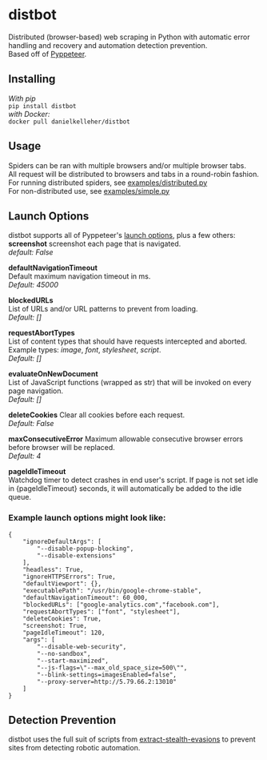 # distbot   
Distributed (browser-based) web scraping in Python with automatic error handling and recovery and automation detection prevention.   
Based off of [Pyppeteer](https://github.com/pyppeteer/pyppeteer).   

## Installing   
*With pip*   
`pip install distbot`   
*with Docker:*   
`docker pull danielkelleher/distbot`   

## Usage   
Spiders can be ran with multiple browsers and/or multiple browser tabs.   
All request will be distributed to browsers and tabs in a round-robin fashion.   
For running distributed spiders, see [examples/distributed.py](./examples/distributed.py)   
For non-distributed use, see [examples/simple.py](./examples/simple.py)   


## Launch Options   
distbot supports all of Pyppeteer's [launch options](https://pyppeteer.github.io/pyppeteer/reference.html#launcher), plus a few others:   
**screenshot**
screenshot each page that is navigated.   
*default: False*   

**defaultNavigationTimeout**    
Default maximum navigation timeout in ms.   
*Default: 45000*   

**blockedURLs**   
List of URLs and/or URL patterns to prevent from loading.   
*Default: []*   


**requestAbortTypes**   
List of content types that should have requests intercepted and aborted.   
Example types: *image*, *font*, *stylesheet*, *script*.   
*Default: []*   


**evaluateOnNewDocument**   
List of JavaScript functions (wrapped as str) that will be invoked on every page navigation.   
*Default: []*    


**deleteCookies**
Clear all cookies before each request.   
*Default: False*   

**maxConsecutiveError**
Maximum allowable consecutive browser errors before browser will be replaced.   
*Default: 4* 


**pageIdleTimeout**   
Watchdog timer to detect crashes in end user's script. If page is not set idle in {pageIdleTimeout} seconds,
it will automatically be added to the idle queue.   


### Example launch options might look like:   
```
{
    "ignoreDefaultArgs": [
        "--disable-popup-blocking",
        "--disable-extensions"
    ],
    "headless": True,
    "ignoreHTTPSErrors": True,
    "defaultViewport": {},
    "executablePath": "/usr/bin/google-chrome-stable",
    "defaultNavigationTimeout": 60_000,
    "blockedURLs": ["google-analytics.com","facebook.com"],
    "requestAbortTypes": ["font", "stylesheet"],
    "deleteCookies": True,
    "screenshot: True,
    "pageIdleTimeout": 120,
    "args": [
        "--disable-web-security",
        "--no-sandbox",
        "--start-maximized",
        "--js-flags=\"--max_old_space_size=500\"",
        "--blink-settings=imagesEnabled=false",
        "--proxy-server=http://5.79.66.2:13010"
    ]
}
```


## Detection Prevention   
distbot uses the full suit of scripts from [extract-stealth-evasions](https://github.com/berstend/puppeteer-extra/tree/master/packages/extract-stealth-evasions) to prevent sites from detecting robotic automation.   